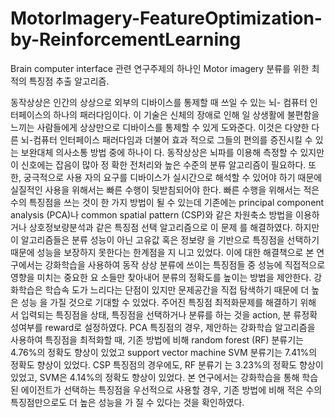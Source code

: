 # MotorImagery-FeatureOptimization-by-ReinforcementLearning
Brain computer interface 관련 연구주제의 하나인 Motor imagery 분류를 위한 최적의 특징점 추출 알고리즘.

동작상상은 인간의 상상으로 외부의 디바이스를 통제할 때 쓰일 수 있는 뇌- 
컴퓨터 인터페이스의 하나의 패러다임이다. 이 기술은 신체의 장애로 인해 일
상생활에 불편함을 느끼는 사람들에게 상상만으로 디바이스를 통제할 수 있게
도와준다. 이것은 다양한 다른 뇌-컴퓨터 인터페이스 패러다임과 더불어 효과
적으로 그들의 편의를 증진시킬 수 있는 보완대체 의사소통 방법 중에 하나이
다. 동작상상은 뇌파를 이용해 측정할 수 있지만 이 신호에는 잡음이 많아 정
확한 전처리와 높은 수준의 분류 알고리즘이 필요하다. 또한, 궁극적으로 사용
자의 요구를 디바이스가 실시간으로 해석할 수 있어야 하기 때문에 실질적인
사용을 위해서는 빠른 수행이 뒷받침되어야 한다. 빠른 수행을 위해서는 적은
수의 특징점을 쓰는 것이 한 가지 방법이 될 수 있는데 기존에는 principal
component analysis (PCA)나 common spatial pattern (CSP)와 같은 차원축소
방법을 이용하거나 상호정보량분석과 같은 특징점 선택 알고리즘으로 이 문제
를 해결하였다. 하지만 이 알고리즘들은 분류 성능이 아닌 고유값 혹은 정보량
을 기반으로 특징점을 선택하기 때문에 성능을 보장하지 못한다는 한계점을 지
니고 있었다. 이에 대한 해결책으로 본 연구에서는 강화학습을 사용하여 동작
상상 분류에 쓰이는 특징점들 중 성능에 직접적으로 영향을 미치는 중요한 요
소들만 찾아내어 분류의 정확도를 높이는 방법을 제안한다. 강화학습은 학습속
도가 느리다는 단점이 있지만 문제공간을 직접 탐색하기 때문에 더 높은 성능
을 가질 것으로 기대할 수 있었다. 주어진 특징점 최적화문제를 해결하기 위해
서 입력되는 특징점을 상태, 특징점을 선택하거나 분류를 하는 것을 action, 분
류정확성여부를 reward로 설정하였다. PCA 특징점의 경우, 제안하는 강화학습
알고리즘을 사용하여 특징점을 최적화할 때, 기존 방법에 비해 random forest
(RF) 분류기는 4.76%의 정확도 향상이 있었고 support vector machine SVM
분류기는 7.41%의 정확도 향상이 있었다. CSP 특징점의 경우에도, RF 분류기
는 3.23%의 정확도 향상이 있었고, SVM은 4.14%의 정확도 향상이 있었다. 본
연구에서는 강화학습을 통해 학습된 에이전트가 선택하는 특징점을 우선적으로
사용할 경우, 기존 방법에 비해 적은 수의 특징점만으로도 더 높은 성능을 가
질 수 있다는 것을 확인하였다.

